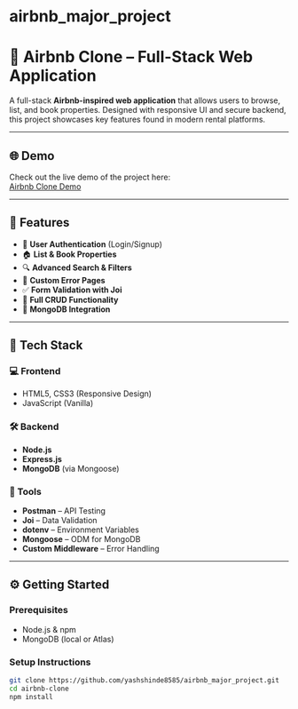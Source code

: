 # airbnb_major_project

# 🏡 Airbnb Clone – Full-Stack Web Application

A full-stack **Airbnb-inspired web application** that allows users to browse, list, and book properties. Designed with responsive UI and secure backend, this project showcases key features found in modern rental platforms.

---

## 🌐 Demo

Check out the live demo of the project here:  
[Airbnb Clone Demo](https://airbnb-by-yash-shinde.onrender.com/listings)

---

## 🚀 Features

- 👤 **User Authentication** (Login/Signup)
- 🏠 **List & Book Properties**
- 🔍 **Advanced Search & Filters**
- 📄 **Custom Error Pages**
- ✅ **Form Validation with Joi**
- 🔁 **Full CRUD Functionality**
- 💾 **MongoDB Integration**

---

## 🧰 Tech Stack

### 💻 Frontend
- HTML5, CSS3 (Responsive Design)
- JavaScript (Vanilla)

### 🛠 Backend
- **Node.js**
- **Express.js**
- **MongoDB** (via Mongoose)

### 🧪 Tools
- **Postman** – API Testing  
- **Joi** – Data Validation  
- **dotenv** – Environment Variables  
- **Mongoose** – ODM for MongoDB  
- **Custom Middleware** – Error Handling

---

## ⚙️ Getting Started

### Prerequisites

- Node.js & npm
- MongoDB (local or Atlas)

### Setup Instructions

```bash
git clone https://github.com/yashshinde8585/airbnb_major_project.git
cd airbnb-clone
npm install
